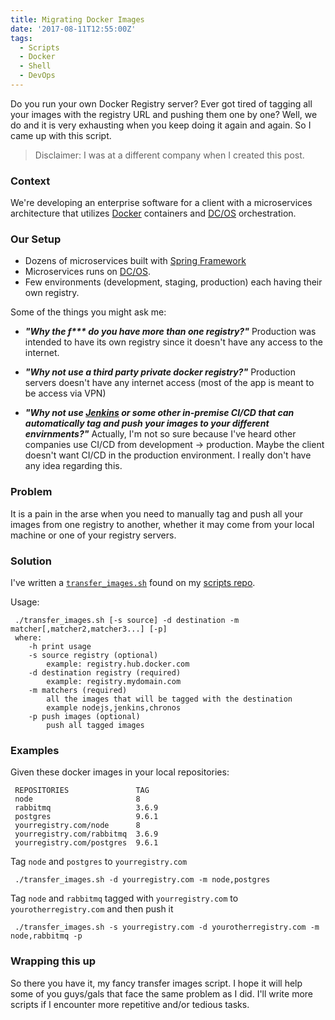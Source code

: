 ```yaml
---
title: Migrating Docker Images
date: '2017-08-11T12:55:00Z'
tags:
  - Scripts
  - Docker
  - Shell
  - DevOps
---
```


Do you run your own Docker Registry server? Ever got tired of tagging
all your images with the registry URL and pushing them one by one? Well,
we do and it is very exhausting when you keep doing it again and again. So
I came up with this script.

<!--excerpt-->

> Disclaimer: I was at a different company when I created this post.

### Context

We're developing an enterprise software for a client with a microservices
architecture that utilizes [Docker][] containers and [DC/OS][]
orchestration.

### Our Setup

- Dozens of microservices built with [Spring Framework][]
- Microservices runs on [DC/OS][].
- Few environments (development, staging, production) each having their
  own registry.

Some of the things you might ask me:

- **_"Why the f\*\*\* do you have more than one registry?"_**
  Production was intended to have its own registry since it doesn't have
  any access to the internet.

- **_"Why not use a third party private docker registry?"_**
  Production servers doesn't have any internet access (most of the app
  is meant to be access via VPN)

- **_"Why not use [Jenkins][] or some other in-premise CI/CD that
  can automatically tag and push your images to your different
  envirnments?"_**
  Actually, I'm not so sure because I've heard other companies use CI/CD
  from development -> production. Maybe the client doesn't want CI/CD in
  the production environment. I really don't have any idea regarding this.

### Problem

It is a pain in the arse when you need to manually tag and push all your
images from one registry to another, whether it may come from your local
machine or one of your registry servers.

### Solution

I've written a [`transfer_images.sh`][transferscript] found on my
[scripts repo][scriptsrepo].

Usage:

```shell
 ./transfer_images.sh [-s source] -d destination -m matcher[,matcher2,matcher3...] [-p]
 where:
    -h print usage
    -s source registry (optional)
        example: registry.hub.docker.com
    -d destination registry (required)
        example: registry.mydomain.com
    -m matchers (required)
        all the images that will be tagged with the destination
        example nodejs,jenkins,chronos
    -p push images (optional)
        push all tagged images
```

### Examples

Given these docker images in your local repositories:

```shell
 REPOSITORIES               TAG
 node                       8
 rabbitmq                   3.6.9
 postgres                   9.6.1
 yourregistry.com/node      8
 yourregistry.com/rabbitmq  3.6.9
 yourregistry.com/postgres  9.6.1
```

Tag `node` and `postgres` to `yourregistry.com`

```shell
 ./transfer_images.sh -d yourregistry.com -m node,postgres
```

Tag `node` and `rabbitmq` tagged with `yourregistry.com` to `yourotherregistry.com` and then push it

```shell
 ./transfer_images.sh -s yourregistry.com -d yourotherregistry.com -m node,rabbitmq -p
```

### Wrapping this up

So there you have it, my fancy transfer images script. I hope it will help
some of you guys/gals that face the same problem as I did. I'll write
more scripts if I encounter more repetitive and/or tedious tasks.

[docker]: https://www.docker.com/
[spring framework]: https://spring.io/
[dc/os]: https://dcos.io/
[jenkins]: https://jenkins.io/
[transferscript]: https://github.com/nasvillanueva/scripts/blob/master/transfer_images.sh
[scriptsrepo]: https://github.com/nasvillanueva/scripts
